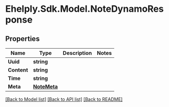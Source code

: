 # Ehelply.Sdk.Model.NoteDynamoResponse

## Properties

Name | Type | Description | Notes
------------ | ------------- | ------------- | -------------
**Uuid** | **string** |  | 
**Content** | **string** |  | 
**Time** | **string** |  | 
**Meta** | [**NoteMeta**](NoteMeta.md) |  | 

[[Back to Model list]](../README.md#documentation-for-models) [[Back to API list]](../README.md#documentation-for-api-endpoints) [[Back to README]](../README.md)

